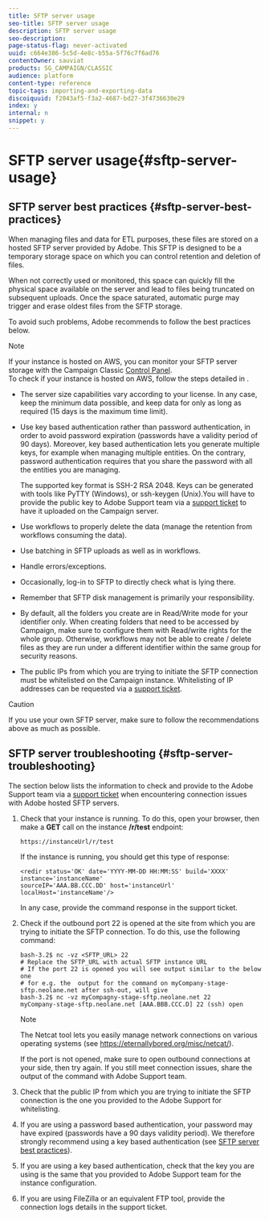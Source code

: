 ```yaml
---
title: SFTP server usage
seo-title: SFTP server usage
description: SFTP server usage
seo-description: 
page-status-flag: never-activated
uuid: c664e386-5c5d-4e8c-b55a-5f76c7f6ad76
contentOwner: sauviat
products: SG_CAMPAIGN/CLASSIC
audience: platform
content-type: reference
topic-tags: importing-and-exporting-data
discoiquuid: f2043af5-f3a2-4687-bd27-3f4736630e29
index: y
internal: n
snippet: y
---
```


# SFTP server usage{#sftp-server-usage}

## SFTP server best practices {#sftp-server-best-practices}

When managing files and data for ETL purposes, these files are stored on a hosted SFTP server provided by Adobe. This SFTP is designed to be a temporary storage space on which you can control retention and deletion of files.

When not correctly used or monitored, this space can quickly fill the physical space available on the server and lead to files being truncated on subsequent uploads. Once the space saturated, automatic purge may trigger and erase oldest files from the SFTP storage.

To avoid such problems, Adobe recommends to follow the best practices below.

>[!NOTE]
>
>If your instance is hosted on AWS, you can monitor your SFTP server storage with the Campaign Classic [Control Panel](https://helpx.adobe.com/campaign/kb/control-panel.html).  
>To check if your instance is hosted on AWS, follow the steps detailed in .

* The server size capabilities vary according to your license. In any case, keep the minimum data possible, and keep data for only as long as required (15 days is the maximum time limit).
* Use key based authentication rather than password authentication, in order to avoid password expiration (passwords have a validity period of 90 days). Moreover, key based authentication lets you generate multiple keys, for example when managing multiple entities. On the contrary, password authentication requires that you share the password with all the entities you are managing.

  The supported key format is SSH-2 RSA 2048. Keys can be generated with tools like PyTTY (Windows), or ssh-keygen (Unix).You will have to provide the public key to Adobe Support team via a [support ticket](https://support.neolane.net) to have it uploaded on the Campaign server. 

* Use workflows to properly delete the data (manage the retention from workflows consuming the data).
* Use batching in SFTP uploads as well as in workflows.
* Handle errors/exceptions.
* Occasionally, log-in to SFTP to directly check what is lying there.
* Remember that SFTP disk management is primarily your responsibility.
* By default, all the folders you create are in Read/Write mode for your identifier only. When creating folders that need to be accessed by Campaign, make sure to configure them with Read/write rights for the whole group. Otherwise, workflows may not be able to create / delete files as they are run under a different identifier within the same group for security reasons.
* The public IPs from which you are trying to initiate the SFTP connection must be whitelisted on the Campaign instance. Whitelisting of IP addresses can be requested via a [support ticket](https://support.neolane.net).

>[!CAUTION]
>
>If you use your own SFTP server, make sure to follow the recommendations above as much as possible.

## SFTP server troubleshooting {#sftp-server-troubleshooting}

The section below lists the information to check and provide to the Adobe Support team via a [support ticket](https://support.neolane.net) when encountering connection issues with Adobe hosted SFTP servers.

1. Check that your instance is running. To do this, open your browser, then make a **GET** call on the instance **/r/test** endpoint:

   ```
   https://instanceUrl/r/test
   ```

   If the instance is running, you should get this type of response:

   ```
   <redir status='OK' date='YYYY-MM-DD HH:MM:SS' build='XXXX' instance='instanceName'
   sourceIP='AAA.BB.CCC.DD' host='instanceUrl' localHost='instanceName'/>
   ```

   In any case, provide the command response in the support ticket.

1. Check if the outbound port 22 is opened at the site from which you are trying to initiate the SFTP connection. To do this, use the following command:

   ```
   bash-3.2$ nc -vz <SFTP_URL> 22
   # Replace the SFTP_URL with actual SFTP instance URL
   # If the port 22 is opened you will see output similar to the below one
   # for e.g. the  output for the command on myCompany-stage-sftp.neolane.net after ssh-out, will give
   bash-3.2$ nc -vz myCompagny-stage-sftp.neolane.net 22
   myCompany-stage-sftp.neolane.net [AAA.BBB.CCC.D] 22 (ssh) open
   ```

   >[!NOTE]
   >
   >The Netcat tool lets you easily manage network connections on various operating systems (see https://eternallybored.org/misc/netcat/).

   If the port is not opened, make sure to open outbound connections at your side, then try again. If you still meet connection issues, share the output of the command with Adobe Support team.

1. Check that the public IP from which you are trying to initiate the SFTP connection is the one you provided to the Adobe Support for whitelisting.
1. If you are using a password based authentication, your password may have expired (passwords have a 90 days validity period). We therefore strongly recommend using a key based authentication (see [SFTP server best practices](../../platform/using/sftp-server-usage.md#sftp-server-best-practices)).
1. If you are using a key based authentication, check that the key you are using is the same that you provided to Adobe Support team for the instance configuration.
1. If you are using FileZilla or an equivalent FTP tool, provide the connection logs details in the support ticket.

